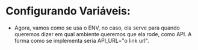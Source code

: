 # Configurando Variáveis:
- Agora, vamos como se usa o ENV, no caso, ela serve para quando queremos dizer em qual ambiente queremos que ela rode, como API. A forma como se implementa seria API_URL="o link url".